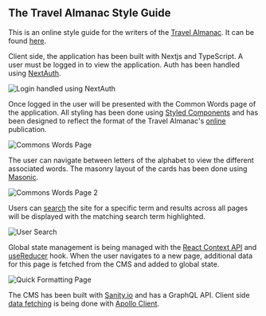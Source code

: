 ## The Travel Almanac Style Guide

This is an online style guide for the writers of the [Travel Almanac](https://www.travel-almanac.com/). It can be found [here](https://travel-almanac-style-guide.vercel.app/).

Client side, the application has been built with Nextjs and TypeScript. A user must be logged in to view the application. Auth has been handled using [NextAuth](https://github.com/nextauthjs/next-auth).

![Login handled using NextAuth](https://res.cloudinary.com/dtirfwiy8/image/upload/v1644507667/the-ta/login_yfzoj4.png)

Once logged in the user will be presented with the Common Words page of the application. All styling has been done using [Styled Components](https://github.com/styled-components/styled-components) and has been designed to reflect the format of the Travel Almanac's [online](https://www.travel-almanac.com/) publication.

![Commons Words Page](https://res.cloudinary.com/dtirfwiy8/image/upload/v1644507668/the-ta/words_ht3lv0.png)

The user can navigate between letters of the alphabet to view the different associated words. The masonry layout of the cards has been done using [Masonic](https://github.com/jaredLunde/masonic).

![Commons Words Page 2](https://res.cloudinary.com/dtirfwiy8/image/upload/v1644507668/the-ta/words2_d7rvvy.png)

Users can [search](https://github.com/alistairjoelquinn/travel-almanac-style-guide/blob/main/client/src/components/SearchResults.tsx) the site for a specific term and results across all pages will be displayed with the matching search term highlighted.

![User Search](https://res.cloudinary.com/dtirfwiy8/image/upload/v1644507667/the-ta/search_tagbfp.png)

Global state management is being managed with the [React Context API](https://github.com/alistairjoelquinn/travel-almanac-style-guide/blob/main/client/src/components/context/context.tsx) and [useReducer](https://github.com/alistairjoelquinn/travel-almanac-style-guide/blob/main/client/src/components/context/reducer.ts) hook. When the user navigates to a new page, additional data for this page is fetched from the CMS and added to global state. 

![Quick Formatting Page](https://res.cloudinary.com/dtirfwiy8/image/upload/v1644507668/the-ta/format_sjffsd.png)

The CMS has been built with [Sanity.io](https://github.com/sanity-io/sanity) and has a GraphQL API. Client side [data fetching](https://github.com/alistairjoelquinn/travel-almanac-style-guide/blob/main/client/src/components/context/actions.ts) is being done with [Apollo Client](https://github.com/apollographql/apollo-client).